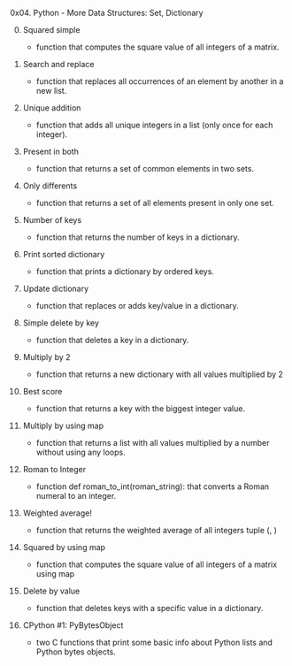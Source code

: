 0x04. Python - More Data Structures: Set, Dictionary

0. Squared simple
	* function that computes the square value of all integers of a matrix.

1. Search and replace
	* function that replaces all occurrences of an element by another in a new list.

2. Unique addition
	* function that adds all unique integers in a list (only once for each integer).

3. Present in both
	* function that returns a set of common elements in two sets.

4. Only differents
	* function that returns a set of all elements present in only one set.

5. Number of keys
	* function that returns the number of keys in a dictionary.

6. Print sorted dictionary
	* function that prints a dictionary by ordered keys.

7. Update dictionary
	* function that replaces or adds key/value in a dictionary.

8. Simple delete by key
	* function that deletes a key in a dictionary.

9. Multiply by 2
	* function that returns a new dictionary with all values multiplied by 2

10. Best score
	* function that returns a key with the biggest integer value.

11. Multiply by using map
	* function that returns a list with all values multiplied by a number without using any loops.

12. Roman to Integer
	* function def roman_to_int(roman_string): that converts a Roman numeral to an integer.

13. Weighted average!
	* function that returns the weighted average of all integers tuple (<score>, <weight>)

14. Squared by using map
	* function that computes the square value of all integers of a matrix using map

15. Delete by value
	* function that deletes keys with a specific value in a dictionary.

16. CPython #1: PyBytesObject
	* two C functions that print some basic info about Python lists and Python bytes objects.

